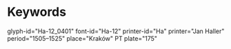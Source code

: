 # Keywords
glyph-id="Ha-12_0401"
font-id="Ha-12"
printer-id="Ha"
printer="Jan Haller"
period="1505–1525"
place="Kraków"
PT plate="175"
